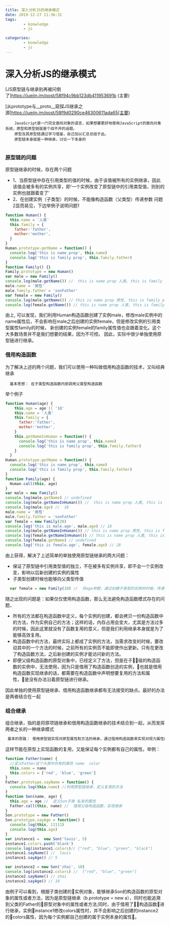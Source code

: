 ```yaml
---
title: 深入分析JS的继承模式
date: 2019-12-27 11:36:31
tags: 
        - konwledge
        - js 

categories: 
        - konwledge
        - js
---
```

# 深入分析JS的继承模式

[JS原型链与继承别再被问倒了]https://juejin.im/post/58f94c9bb123db411953691b (主要)

[从prototype与__proto__窥探JS继承之源]https://juejin.im/post/58f9d0290ce46300611ada65(主要)
  ````
      JavaScript是一门完全面向对象的语言，如果想要更好地使用JavaScript的面向对象系统，原型和原型链就是个绕不开的话题。 
      原型及其原型链通过学习借鉴，自己加以汇总总结于此。
      原型链本身就是一种继承，讨论一下本身的
      
  ````
### 原型链的问题
  原型链继承的时候，存在两个问题
  - 1、当原型链中存在引用类型的值的时候，由于该值被所有的实例继承，因此该值会被多有的实例共享，即‘一个实例改变了原型链中的引用类型值，则别的实例也就跟着变了’
  - 2、在创建实例（子类型）的时候，不能像构造函数（父类型）传递参数
  问题2显而易见，下边举例子说明问题1
  ```javascript
  function Human() {
    this.name = '人类'
    this.family = { 
      father:'father',
      mother:'mother',
    }
  }
  Human.prototype.getName = function() {
    console.log('this is name prop', this.name)
    console.log('this is family prop', this.family.father)
  }
  function Family() {}
  Family.prototype = new Human()
  var male = new Family()
  console.log(male.getName()) //  this is name prop 人类, this is family prop father
  male.name = '男性'
  male.family.father = 'sonFather'
  var female = new Family()
  console.log(male.getName()) // this is name prop 男性, this is family prop sonFather
  console.log(female.getName()) // this is name prop 人类, this is family prop sonFather

  ```
由上, 可以发现，我们利用Human构造函数创建了实例male，修改male实例中的name属性后，不会影响在male之后创建的实例female，但是修改实例的引用类型属性family的时候， 新创建的实例female的family属性值也会跟着变化。这个大多数场景并不是我们想要的结果，因为不可控。
因此，实际中很少单独使用原型链进行继承。
### 借用构造函数
为了解决上述的两个问题，我们可以使用一种叫做借用构造函数的技术，又叫经典继承
```
  基本思想： 在子类型构造函数内部调用父类型构造函数
```
举个例子
```javascript
function Human(age) {
    this.age = age || '18'
    this.name = '人类'
    this.family = { 
      father:'father',
      mother:'mother',
    }
    this.getNameInHuman = function() {
      console.log('this is name prop', this.name)
      console.log('this is family prop', this.family.father)
    }
  }
Human.prototype.getName = function() {
  console.log('this is name prop', this.name)
  console.log('this is family prop', this.family.father)
}
function Family(age) {
  Human.call(this, age)
}
var male = new Family()
console.log(male.getName) // undefined
console.log(male.getNameInHuman()) //  this is name prop 人类, this is family prop father
console.log(male.age) //  18
male.name = '男性'
male.family.father = 'sonFather'
var female = new Family(28)
console.log('this is male.age', male.age) // 18
console.log(male.getNameInHuman()) // this is name prop 男性, this is family prop sonFather
console.log(female.getNameInHuman()) // this is name prop 人类, this is family prop father
console.log(female.getName) // undefined
console.log('this is female.age', female.age) // 28
```
由上获得，解决了上述简单的单独使用原型链继承的两大问题：
+ 保证了原型链中引用类型值的独立，不在被多有实例共享，即不会一个实例改变，影响以后新创建的实例的属性
+ 子类型创建时候也能够向父类型传值 
```javascript
  var female = new Family(28) //  将age参数，通过创建子类型的实例的时候，传递过去············································································
```
随之出现的问题是：如果仅仅使用构造函数，那么无法避免构造函数模式存在的问题，
+ 所有的方法都在构造函数中定义，每个实例的创建，都会拷贝一份构造函数中的方法，作为实例自己的方法；这样的话，内存占用会变大，尤其是方法过多的时候，因此这里就没有了函数复用的意义，但是我们利用继承本身就是为了能够高效复用。
+ 构造函数中的方法，最终实际上都成了实例的方法，当需求改变的时候，要改动其中的一个方法的时候，之前所有的实例否不能即使作出更新。只有在更改了构造函数方法，之后新创建的实例才能访问新的方法。
+ 即便父级构造函数的原型对象中，已经定义了方法，但是在子级的构造函数的实例中，无法使用，因为只是借用了构造函数创造的实例，也就是借用构造函数实现继承的话，都需要在构造函数中声明想要复用的方法和属性，是没有办法沿着原型链进行继承。

因此单独的使用原型链继承、借用构造函数继承都有无法接受的缺点。最好的办法是两者结合在一起
### 组合继承
组合继承，指的是将原项链继承和借用构造函数继承的技术结合到一起，从而发挥两者之长的一种继承模式
```javascript
 基本的思路： 使用原型链实现对原型属性和方法的继承，通过借用构造函数来实现对视力属性的继承
```
这样节能在原型上实现函数的复用，又能保证每个实例都有自己的属性。举例：
```javascript
function Father(name) {
  //定义Father这个大类中共有的属性 name  color
  this.name = name 
  this.colors = ['red', 'blue', 'green']
}
Father.prototype.sayName = function() {
  console.log(this.name) //利用原型链继承，定义复用的方法
}
function Son(name, age) {
  this.age = age //  定义Son子类 私有的属性
  Father.call(this, name) //  借用父级构造函数，实现继承
}
Son.prototype = new Father()
Son.prototype.sayAge = function() {
  console.log(this, 11111)
  console.log(this.age)
}
var instance1 =  new Son('louis', 5)
instance1.colors.push('black')
console.log(instance1.colors)// ["red", "blue", "green", "black"]
instance1.sayName() //  louis
instance1.sayAge() // 5

var instance2 = new Son('zhai', 10)
console.log(instance2.colors) //  ["red", "blue", "green"]
instance2.sayName() // zhai
instance2.sayAge() // 10
```
由例子可以看到，根据子类创建的实例对象，能够继承Son的构造函数的原型对象的属性或者方法，因为是原型链继承（b.prototype = new a），同时也能追溯到父类的Father的原型对象中的属性或者方法;同时，由于借用了构造函数进行继承，实例instance1修改colors属性时，并不会影响之后创建的instance2的colors属性，因为每个实例都自己创建的属于实例本身的属性。